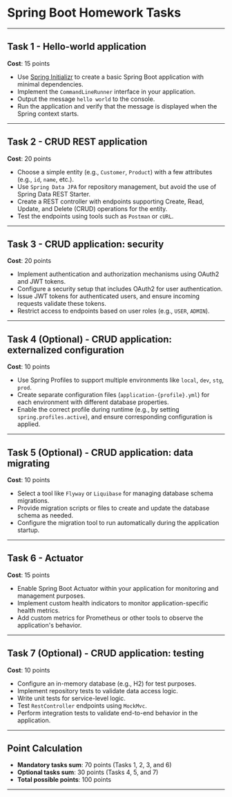 # Spring Boot Homework Tasks
---
## Task 1 - Hello-world application
**Cost**: 15 points
- Use [Spring Initializr](https://start.spring.io) to create a basic Spring Boot application with minimal dependencies.
- Implement the `CommandLineRunner` interface in your application.
- Output the message `hello world` to the console.
- Run the application and verify that the message is displayed when the Spring context starts.
---
## Task 2 - CRUD REST application
**Cost**: 20 points
- Choose a simple entity (e.g., `Customer`, `Product`) with a few attributes (e.g., `id`, `name`, etc.).
- Use `Spring Data JPA` for repository management, but avoid the use of Spring Data REST Starter.
- Create a REST controller with endpoints supporting Create, Read, Update, and Delete (CRUD) operations for the entity.
- Test the endpoints using tools such as `Postman` or `cURL`.
---
## Task 3 - CRUD application: security
**Cost**: 20 points
- Implement authentication and authorization mechanisms using OAuth2 and JWT tokens.
- Configure a security setup that includes OAuth2 for user authentication.
- Issue JWT tokens for authenticated users, and ensure incoming requests validate these tokens.
- Restrict access to endpoints based on user roles (e.g., `USER`, `ADMIN`).
---
## Task 4 (Optional) - CRUD application: externalized configuration
**Cost**: 10 points
- Use Spring Profiles to support multiple environments like `local`, `dev`, `stg`, `prod`.
- Create separate configuration files (`application-{profile}.yml`) for each environment with different database properties.
- Enable the correct profile during runtime (e.g., by setting `spring.profiles.active`), and ensure corresponding configuration is applied.
---
## Task 5 (Optional) - CRUD application: data migrating
**Cost**: 10 points
- Select a tool like `Flyway` or `Liquibase` for managing database schema migrations.
- Provide migration scripts or files to create and update the database schema as needed.
- Configure the migration tool to run automatically during the application startup.
---
## Task 6 - Actuator
**Cost**: 15 points
- Enable Spring Boot Actuator within your application for monitoring and management purposes.
- Implement custom health indicators to monitor application-specific health metrics.
- Add custom metrics for Prometheus or other tools to observe the application's behavior.
---
## Task 7 (Optional) - CRUD application: testing
**Cost**: 10 points
- Configure an in-memory database (e.g., H2) for test purposes.
- Implement repository tests to validate data access logic.
- Write unit tests for service-level logic.
- Test `RestController` endpoints using `MockMvc`.
- Perform integration tests to validate end-to-end behavior in the application.
---
## Point Calculation
- **Mandatory tasks sum**: 70 points (Tasks 1, 2, 3, and 6)
- **Optional tasks sum**: 30 points (Tasks 4, 5, and 7)
- **Total possible points**: 100 points
---